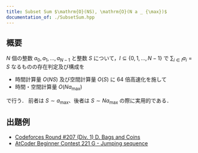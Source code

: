 ```yaml
---
title: Subset Sum $\mathrm{O}(NS), \mathrm{O}(N a _ {\max})$
documentation_of: ./SubsetSum.hpp
---
```


## 概要
$N$ 個の整数 $a _ 0, a _ 1, \dots , a _ {N - 1}$ と整数 $S$ について，$I \subseteq \{0, 1, \dots, N - 1\}$ で $\sum _ {i \in I} a_i = S$ なるものの存在判定及び構成を

- 時間計算量 $O(NS)$ 及び空間計算量 $O(S)$ に 64 倍高速化を施して
- 時間・空間計算量 $O(N a _ {\max})$

で行う．
前者は $S \sim a _ {\max}$、後者は $S \sim N a _ {\max}$ の際に実用的である．

## 出題例
- [Codeforces Round #207 (Div. 1) D. Bags and Coins](https://codeforces.com/contest/356/problem/D)
- [AtCoder Beginner Contest 221 G - Jumping sequence](https://atcoder.jp/contests/abc221/tasks/abc221_g)

